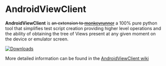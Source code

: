 AndroidViewClient
=================
**AndroidViewClient** is ~~an extension to [monkeyrunner](http://developer.android.com/tools/help/monkeyrunner_concepts.html)~~ a 100% pure python tool that simplifies test script creation providing higher level operations and the ability of obtaining the tree of Views present at any given moment on the device or emulator screen.

[![Downloads](https://pypip.in/download/androidviewclient/badge.svg)](https://pypi.python.org/pypi/androidviewclient/)

More detailed information can be found in the [AndroidViewClient wiki](https://github.com/dtmilano/AndroidViewClient/wiki)

